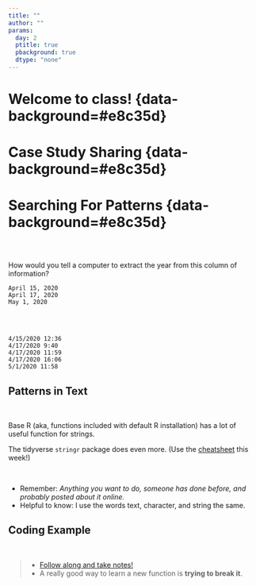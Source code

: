 ```yaml
---
title: ""
author: ""
params:
  day: 2
  ptitle: true
  pbackground: true
  dtype: "none"
---
```




# Welcome to class! {data-background=#e8c35d}

<!--------------- 
Text Data: Day 1 

## Spiritual Thought

<br>

What's the difference between these to charts?

![](images/hist_both.png)

## Spiritual Thought

<br>

Elder Bednar

> As the wise virgins emphasized properly, each of us must "buy for ourselves." These inspired women were not describing a business transaction; rather, they were emphasizing our individual responsibility to keep our lamp of testimony burning and to obtain an ample supply of the oil of conversion. This precious oil is acquired one drop at a time-"line upon line [and] precept upon precept" (2 Nephi 28:30), patiently and persistently. No shortcut is available; no last-minute flurry of preparation is possible.

## Saving .md files

<br>

[Example](https://github.com/BYUI335/M335_WI21_Larson_Kati/tree/master/week_06_relational-data/task_11)

```r
install.packages("devtools")
devtools::install_github("dylanjm/Rtemplates", subdir = "StatsBYUI")
```

---------------------------->

# Case Study Sharing {data-background=#e8c35d}

<!----------
## Case Study Groups

>- Paste a link to your case study in Slack
>- Then share your case study with someone next to you

## Case Study Presentations
------------->

# Searching For Patterns {data-background=#e8c35d}

##

<br>

How would you tell a computer to extract the year from this column of information?

<!----- Type your answer in English in Slack (no code).-------->

```
April 15, 2020
April 17, 2020
May 1, 2020
```

##

<br>

<!----- What about now? Again, type your answer in Slack.--->

```
4/15/2020 12:36
4/17/2020 9:40
4/17/2020 11:59
4/17/2020 16:06
5/1/2020 11:58
```

## Patterns in Text

<br>

Base R (aka, functions included with default R installation) has a lot of useful function for strings.

The tidyverse `stringr` package does even more. (Use the [cheatsheet](https://stringr.tidyverse.org/) this week!)

<br>

- Remember: *Anything you want to do, someone has done before, and probably posted about it online.*
- Helpful to know: I use the words text, character, and string the same.

## Coding Example

<br>

> - [Follow along and take notes!](https://raw.githubusercontent.com/ktoutloud/classslides/master/math335/text_variables_examples_s.R)
> - A really good way to learn a new function is **trying to break it**.
